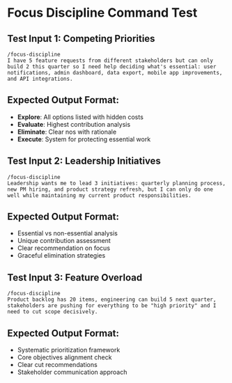 # Focus Discipline Command Test

## Test Input 1: Competing Priorities
```
/focus-discipline
I have 5 feature requests from different stakeholders but can only build 2 this quarter so I need help deciding what's essential: user notifications, admin dashboard, data export, mobile app improvements, and API integrations.
```

## Expected Output Format:
- **Explore**: All options listed with hidden costs
- **Evaluate**: Highest contribution analysis
- **Eliminate**: Clear nos with rationale
- **Execute**: System for protecting essential work

## Test Input 2: Leadership Initiatives
```
/focus-discipline
Leadership wants me to lead 3 initiatives: quarterly planning process, new PM hiring, and product strategy refresh, but I can only do one well while maintaining my current product responsibilities.
```

## Expected Output Format:
- Essential vs non-essential analysis
- Unique contribution assessment
- Clear recommendation on focus
- Graceful elimination strategies

## Test Input 3: Feature Overload
```
/focus-discipline
Product backlog has 20 items, engineering can build 5 next quarter, stakeholders are pushing for everything to be "high priority" and I need to cut scope decisively.
```

## Expected Output Format:
- Systematic prioritization framework
- Core objectives alignment check
- Clear cut recommendations
- Stakeholder communication approach